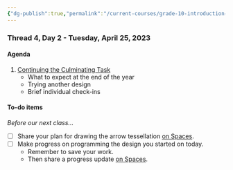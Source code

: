 ```yaml
---
{"dg-publish":true,"permalink":"/current-courses/grade-10-introduction-to-computer-studies/section-2/thread-4/day-2/","dgHomeLink":false}
---
```


### Thread 4, Day 2 - Tuesday, April 25, 2023
#### Agenda

1. [Continuing the Culminating Task](https://drive.google.com/file/d/1u38zFv5pM8oAZX8ToLfufQNDvfuUKy60/view?usp=share_link)
	- What to expect at the end of the year
	- Trying another design
	- Brief individual check-ins 

#### To-do items
*Before our next class...*

- [ ] Share your plan for drawing the arrow tessellation [on Spaces](https://ca.spacesedu.com/).
- [ ] Make progress on programming the design you started on today.
	- Remember to save your work.
	- Then share a progress update [on Spaces](https://ca.spacesedu.com/).